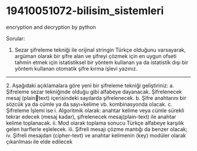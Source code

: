 # 19410051072-bilisim_sistemleri
 encryption and decryption by python

Sorular:
1. Sezar şifreleme tekniği ile orijinal stringin Türkçe olduğunu varsayarak, argüman olarak bir şifre 
alan ve şifreyi çözmek için en uygun ofseti tahmin etmek için istatistiksel bir yöntem kullanan 
ya da istatistik dışı bir yöntem kullanan otomatik şifre kırma işlevi yazınız.
<hr>
2. Aşağıdaki açıklamalara göre yeni bir şifreleme tekniği geliştiriniz: 
    a. Şifreleme sezar tekniğinde olduğu gibi alfabeye dayanacak. Şifrelenecek mesaj (plaintext) içerisindeki sayılarda şifrelenecek.
    b. Şifre anahtarını bir sözcük ya da cümle ya da sayı+kelime vb. kombinasyonda olacak.
    c. Şifreleme İşlemi ise
        i. Algoritmik olarak: anahtar kelime veya cümle sürekli tekrar edecek (mesaj 
        kadar), şifrelenecek mesaj(plain-text) ile anahtar kelime toplanacak. 
        ii. Mod olarak toplama sonucu Türkçe alfabeye karşılık gelen harflerle
        eşlelecek. 
        iii. Şifreli mesajı çözme mantığı da benzer olacak;
        iv. Şifreli mesajdan (cipher-text) ve anahtar kelimenin (key) modüler olarak
        çıkarılması ile elde edilecek
